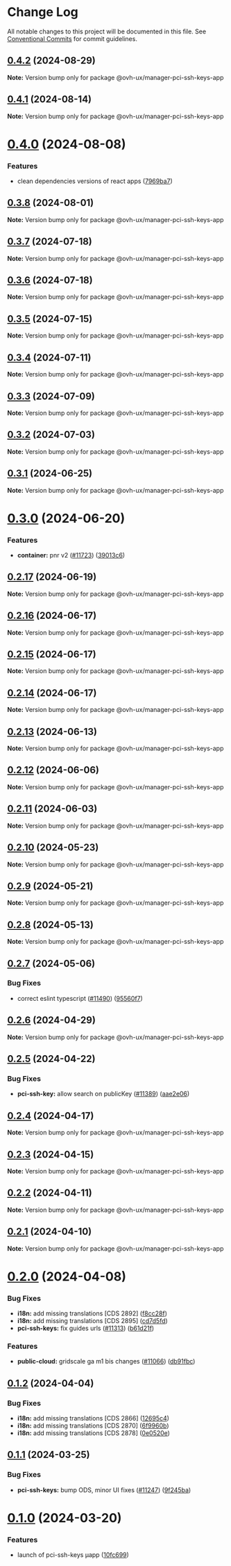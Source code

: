 # Change Log

All notable changes to this project will be documented in this file.
See [Conventional Commits](https://conventionalcommits.org) for commit guidelines.

## [0.4.2](https://github.com/ovh/manager/compare/@ovh-ux/manager-pci-ssh-keys-app@0.4.1...@ovh-ux/manager-pci-ssh-keys-app@0.4.2) (2024-08-29)

**Note:** Version bump only for package @ovh-ux/manager-pci-ssh-keys-app





## [0.4.1](https://github.com/ovh/manager/compare/@ovh-ux/manager-pci-ssh-keys-app@0.4.0...@ovh-ux/manager-pci-ssh-keys-app@0.4.1) (2024-08-14)

**Note:** Version bump only for package @ovh-ux/manager-pci-ssh-keys-app





# [0.4.0](https://github.com/ovh/manager/compare/@ovh-ux/manager-pci-ssh-keys-app@0.3.8...@ovh-ux/manager-pci-ssh-keys-app@0.4.0) (2024-08-08)


### Features

* clean dependencies versions of react apps ([7969ba7](https://github.com/ovh/manager/commit/7969ba70f9e03033271a48a5bd0021484ea36263))





## [0.3.8](https://github.com/ovh/manager/compare/@ovh-ux/manager-pci-ssh-keys-app@0.3.7...@ovh-ux/manager-pci-ssh-keys-app@0.3.8) (2024-08-01)

**Note:** Version bump only for package @ovh-ux/manager-pci-ssh-keys-app





## [0.3.7](https://github.com/ovh/manager/compare/@ovh-ux/manager-pci-ssh-keys-app@0.3.6...@ovh-ux/manager-pci-ssh-keys-app@0.3.7) (2024-07-18)

**Note:** Version bump only for package @ovh-ux/manager-pci-ssh-keys-app





## [0.3.6](https://github.com/ovh/manager/compare/@ovh-ux/manager-pci-ssh-keys-app@0.3.5...@ovh-ux/manager-pci-ssh-keys-app@0.3.6) (2024-07-18)

**Note:** Version bump only for package @ovh-ux/manager-pci-ssh-keys-app





## [0.3.5](https://github.com/ovh/manager/compare/@ovh-ux/manager-pci-ssh-keys-app@0.3.4...@ovh-ux/manager-pci-ssh-keys-app@0.3.5) (2024-07-15)

**Note:** Version bump only for package @ovh-ux/manager-pci-ssh-keys-app





## [0.3.4](https://github.com/ovh/manager/compare/@ovh-ux/manager-pci-ssh-keys-app@0.3.3...@ovh-ux/manager-pci-ssh-keys-app@0.3.4) (2024-07-11)

**Note:** Version bump only for package @ovh-ux/manager-pci-ssh-keys-app





## [0.3.3](https://github.com/ovh/manager/compare/@ovh-ux/manager-pci-ssh-keys-app@0.3.2...@ovh-ux/manager-pci-ssh-keys-app@0.3.3) (2024-07-09)

**Note:** Version bump only for package @ovh-ux/manager-pci-ssh-keys-app





## [0.3.2](https://github.com/ovh/manager/compare/@ovh-ux/manager-pci-ssh-keys-app@0.3.1...@ovh-ux/manager-pci-ssh-keys-app@0.3.2) (2024-07-03)

**Note:** Version bump only for package @ovh-ux/manager-pci-ssh-keys-app





## [0.3.1](https://github.com/ovh/manager/compare/@ovh-ux/manager-pci-ssh-keys-app@0.3.0...@ovh-ux/manager-pci-ssh-keys-app@0.3.1) (2024-06-25)

**Note:** Version bump only for package @ovh-ux/manager-pci-ssh-keys-app





# [0.3.0](https://github.com/ovh/manager/compare/@ovh-ux/manager-pci-ssh-keys-app@0.2.17...@ovh-ux/manager-pci-ssh-keys-app@0.3.0) (2024-06-20)


### Features

* **container:** pnr v2 ([#11723](https://github.com/ovh/manager/issues/11723)) ([39013c6](https://github.com/ovh/manager/commit/39013c6337714f47f98b034200b605c91a0229d1))





## [0.2.17](https://github.com/ovh/manager/compare/@ovh-ux/manager-pci-ssh-keys-app@0.2.16...@ovh-ux/manager-pci-ssh-keys-app@0.2.17) (2024-06-19)

**Note:** Version bump only for package @ovh-ux/manager-pci-ssh-keys-app





## [0.2.16](https://github.com/ovh/manager/compare/@ovh-ux/manager-pci-ssh-keys-app@0.2.15...@ovh-ux/manager-pci-ssh-keys-app@0.2.16) (2024-06-17)

**Note:** Version bump only for package @ovh-ux/manager-pci-ssh-keys-app





## [0.2.15](https://github.com/ovh/manager/compare/@ovh-ux/manager-pci-ssh-keys-app@0.2.14...@ovh-ux/manager-pci-ssh-keys-app@0.2.15) (2024-06-17)

**Note:** Version bump only for package @ovh-ux/manager-pci-ssh-keys-app





## [0.2.14](https://github.com/ovh/manager/compare/@ovh-ux/manager-pci-ssh-keys-app@0.2.13...@ovh-ux/manager-pci-ssh-keys-app@0.2.14) (2024-06-17)

**Note:** Version bump only for package @ovh-ux/manager-pci-ssh-keys-app





## [0.2.13](https://github.com/ovh/manager/compare/@ovh-ux/manager-pci-ssh-keys-app@0.2.12...@ovh-ux/manager-pci-ssh-keys-app@0.2.13) (2024-06-13)

**Note:** Version bump only for package @ovh-ux/manager-pci-ssh-keys-app





## [0.2.12](https://github.com/ovh/manager/compare/@ovh-ux/manager-pci-ssh-keys-app@0.2.11...@ovh-ux/manager-pci-ssh-keys-app@0.2.12) (2024-06-06)

**Note:** Version bump only for package @ovh-ux/manager-pci-ssh-keys-app





## [0.2.11](https://github.com/ovh/manager/compare/@ovh-ux/manager-pci-ssh-keys-app@0.2.10...@ovh-ux/manager-pci-ssh-keys-app@0.2.11) (2024-06-03)

**Note:** Version bump only for package @ovh-ux/manager-pci-ssh-keys-app





## [0.2.10](https://github.com/ovh/manager/compare/@ovh-ux/manager-pci-ssh-keys-app@0.2.9...@ovh-ux/manager-pci-ssh-keys-app@0.2.10) (2024-05-23)

**Note:** Version bump only for package @ovh-ux/manager-pci-ssh-keys-app





## [0.2.9](https://github.com/ovh/manager/compare/@ovh-ux/manager-pci-ssh-keys-app@0.2.8...@ovh-ux/manager-pci-ssh-keys-app@0.2.9) (2024-05-21)

**Note:** Version bump only for package @ovh-ux/manager-pci-ssh-keys-app





## [0.2.8](https://github.com/ovh/manager/compare/@ovh-ux/manager-pci-ssh-keys-app@0.2.7...@ovh-ux/manager-pci-ssh-keys-app@0.2.8) (2024-05-13)

**Note:** Version bump only for package @ovh-ux/manager-pci-ssh-keys-app





## [0.2.7](https://github.com/ovh/manager/compare/@ovh-ux/manager-pci-ssh-keys-app@0.2.6...@ovh-ux/manager-pci-ssh-keys-app@0.2.7) (2024-05-06)


### Bug Fixes

* correct eslint typescript ([#11490](https://github.com/ovh/manager/issues/11490)) ([95560f7](https://github.com/ovh/manager/commit/95560f7aadd559abae0a26e37b12e0688b3dfd80))





## [0.2.6](https://github.com/ovh/manager/compare/@ovh-ux/manager-pci-ssh-keys-app@0.2.5...@ovh-ux/manager-pci-ssh-keys-app@0.2.6) (2024-04-29)

**Note:** Version bump only for package @ovh-ux/manager-pci-ssh-keys-app





## [0.2.5](https://github.com/ovh/manager/compare/@ovh-ux/manager-pci-ssh-keys-app@0.2.4...@ovh-ux/manager-pci-ssh-keys-app@0.2.5) (2024-04-22)


### Bug Fixes

* **pci-ssh-key:** allow search on publicKey ([#11389](https://github.com/ovh/manager/issues/11389)) ([aae2e06](https://github.com/ovh/manager/commit/aae2e067bbfd1b8c5b052738054f28a3713d78a6))





## [0.2.4](https://github.com/ovh/manager/compare/@ovh-ux/manager-pci-ssh-keys-app@0.2.3...@ovh-ux/manager-pci-ssh-keys-app@0.2.4) (2024-04-17)

**Note:** Version bump only for package @ovh-ux/manager-pci-ssh-keys-app





## [0.2.3](https://github.com/ovh/manager/compare/@ovh-ux/manager-pci-ssh-keys-app@0.2.2...@ovh-ux/manager-pci-ssh-keys-app@0.2.3) (2024-04-15)

**Note:** Version bump only for package @ovh-ux/manager-pci-ssh-keys-app





## [0.2.2](https://github.com/ovh/manager/compare/@ovh-ux/manager-pci-ssh-keys-app@0.2.1...@ovh-ux/manager-pci-ssh-keys-app@0.2.2) (2024-04-11)

**Note:** Version bump only for package @ovh-ux/manager-pci-ssh-keys-app





## [0.2.1](https://github.com/ovh/manager/compare/@ovh-ux/manager-pci-ssh-keys-app@0.2.0...@ovh-ux/manager-pci-ssh-keys-app@0.2.1) (2024-04-10)

**Note:** Version bump only for package @ovh-ux/manager-pci-ssh-keys-app





# [0.2.0](https://github.com/ovh/manager/compare/@ovh-ux/manager-pci-ssh-keys-app@0.1.2...@ovh-ux/manager-pci-ssh-keys-app@0.2.0) (2024-04-08)


### Bug Fixes

* **i18n:** add missing translations [CDS 2892] ([f8cc28f](https://github.com/ovh/manager/commit/f8cc28f4c8867f5ea7e533c1f09d2e8751f33ed1))
* **i18n:** add missing translations [CDS 2895] ([cd7d5fd](https://github.com/ovh/manager/commit/cd7d5fd6a17205f5a63a9adb558b3567e8c6fa6f))
* **pci-ssh-keys:** fix guides urls ([#11313](https://github.com/ovh/manager/issues/11313)) ([b61d21f](https://github.com/ovh/manager/commit/b61d21f2f9935f862e5dd937d6c9f9999b74f226))


### Features

* **public-cloud:** gridscale ga m1 bis changes ([#11066](https://github.com/ovh/manager/issues/11066)) ([db91fbc](https://github.com/ovh/manager/commit/db91fbc22c11381eac7863710bf868a43d60eecf))





## [0.1.2](https://github.com/ovh/manager/compare/@ovh-ux/manager-pci-ssh-keys-app@0.1.1...@ovh-ux/manager-pci-ssh-keys-app@0.1.2) (2024-04-04)


### Bug Fixes

* **i18n:** add missing translations [CDS 2866] ([12695c4](https://github.com/ovh/manager/commit/12695c49184acdbecc21d65f9016273b5fa0b846))
* **i18n:** add missing translations [CDS 2870] ([6f9960b](https://github.com/ovh/manager/commit/6f9960b20e47c9d853512c3c60a7611188cb7c9f))
* **i18n:** add missing translations [CDS 2878] ([0e0520e](https://github.com/ovh/manager/commit/0e0520e26a522a4bbbe0e3375e54dabeb8fcb6bd))





## [0.1.1](https://github.com/ovh/manager/compare/@ovh-ux/manager-pci-ssh-keys-app@0.1.0...@ovh-ux/manager-pci-ssh-keys-app@0.1.1) (2024-03-25)


### Bug Fixes

* **pci-ssh-keys:** bump ODS, minor UI fixes ([#11247](https://github.com/ovh/manager/issues/11247)) ([9f245ba](https://github.com/ovh/manager/commit/9f245ba61b2fe953e83824053a7fab8f86266aac))





# [0.1.0](https://github.com/ovh/manager/compare/@ovh-ux/manager-pci-ssh-keys-app@0.0.0...@ovh-ux/manager-pci-ssh-keys-app@0.1.0) (2024-03-20)


### Features

* launch of pci-ssh-keys µapp ([10fc699](https://github.com/ovh/manager/commit/10fc699d27880749d0af59ff31e1f3fc21382ea2))
